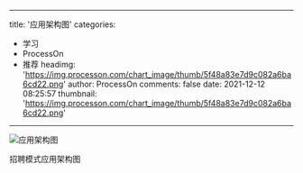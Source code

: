 
---
title: '应用架构图'
categories: 
 - 学习
 - ProcessOn
 - 推荐
headimg: 'https://img.processon.com/chart_image/thumb/5f48a83e7d9c082a6ba6cd22.png'
author: ProcessOn
comments: false
date: 2021-12-12 08:25:57
thumbnail: 'https://img.processon.com/chart_image/thumb/5f48a83e7d9c082a6ba6cd22.png'
---

<div>   
<img class="thumb" alt="应用架构图" src="https://img.processon.com/chart_image/thumb/5f48a83e7d9c082a6ba6cd22.png" referrerpolicy="no-referrer">
<p>招聘模式应用架构图</p>  
</div>
            
